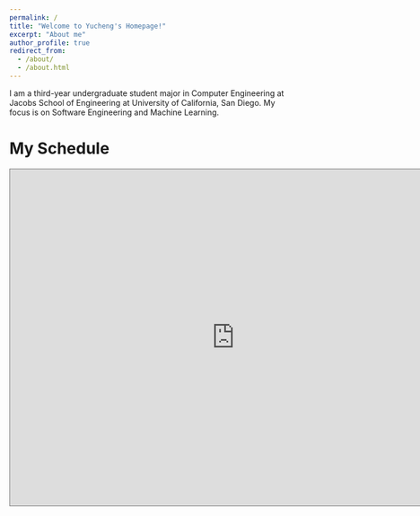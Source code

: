 ```yaml
---
permalink: /
title: "Welcome to Yucheng's Homepage!"
excerpt: "About me"
author_profile: true
redirect_from: 
  - /about/
  - /about.html
---
```


I am a third-year undergraduate student major in Computer Engineering at Jacobs School of Engineering at University of California, San Diego. My focus is on Software Engineering and Machine Learning.

My Schedule
======
<iframe src="https://calendar.google.com/calendar/embed?height=600&wkst=1&bgcolor=%23ffffff&ctz=America%2FLos_Angeles&mode=WEEK&src=eXVoMDMyQHVjc2QuZWR1&color=%23039BE5" style="border:solid 1px #777" width="800" height="600" frameborder="0" scrolling="no"></iframe>